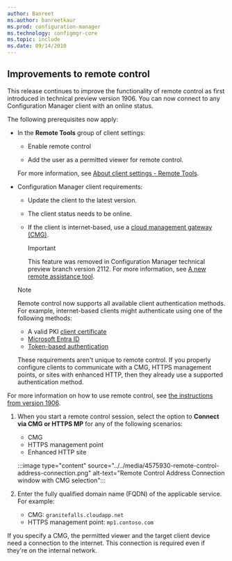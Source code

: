 ```yaml
---
author: Banreet
ms.author: banreetkaur
ms.prod: configuration-manager
ms.technology: configmgr-core
ms.topic: include
ms.date: 09/14/2010
---
```


## <a name="bkmk_remctrl"></a> Improvements to remote control

<!--4575930-->

This release continues to improve the functionality of remote control as first introduced in technical preview version 1906. You can now connect to any Configuration Manager client with an online status.

The following prerequisites now apply:

- In the **Remote Tools** group of client settings:

  - Enable remote control

  - Add the user as a permitted viewer for remote control.

  For more information, see [About client settings - Remote Tools](../../../../clients/deploy/about-client-settings.md#remote-tools).

- Configuration Manager client requirements:

  - Update the client to the latest version.

  - The client status needs to be online.

  - If the client is internet-based, use a [cloud management gateway (CMG)](../../../../clients/manage/cmg/overview.md).

    > [!IMPORTANT]
    > This feature was removed in Configuration Manager technical preview branch version 2112. For more information, see [A new remote assistance tool](../../../2021/technical-preview-2112.md#bkmk_cmgrc).

  > [!NOTE]
  > Remote control now supports all available client authentication methods. For example, internet-based clients might authenticate using one of the following methods:
  >
  > - A valid PKI [client certificate](../../../../clients/manage/cmg/configure-authentication.md#pki-certificate)
  > - [Microsoft Entra ID](../../../../clients/deploy/deploy-clients-cmg-azure.md)
  > - [Token-based authentication](../../../../clients/deploy/deploy-clients-cmg-token.md)
  >
  > These requirements aren't unique to remote control. If you properly configure clients to communicate with a CMG, HTTPS management points, or sites with enhanced HTTP, then they already use a supported authentication method.

For more information on how to use remote control, see [the instructions from version 1906](../../../2019/technical-preview-1906.md#connect-to-a-client-from-the-console).

1. When you start a remote control session, select the option to **Connect via CMG or HTTPS MP** for any of the following scenarios:

    - CMG
    - HTTPS management point
    - Enhanced HTTP site

    :::image type="content" source="../../media/4575930-remote-control-address-connection.png" alt-text="Remote Control Address Connection window with CMG selection":::

1. Enter the fully qualified domain name (FQDN) of the applicable service. For example:

    - CMG: `granitefalls.cloudapp.net`
    - HTTPS management point: `mp1.contoso.com`

If you specify a CMG, the permitted viewer and the target client device need a connection to the internet. This connection is required even if they're on the internal network.
